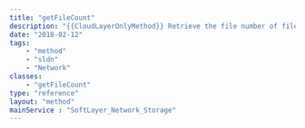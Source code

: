 ```yaml
---
title: "getFileCount"
description: "{{CloudLayerOnlyMethod}} Retrieve the file number of files in a Virtual Server Storage account's root directory. This does not include the files stored in the recycle bin. "
date: "2018-02-12"
tags:
    - "method"
    - "sldn"
    - "Network"
classes:
    - "getFileCount"
type: "reference"
layout: "method"
mainService : "SoftLayer_Network_Storage"
---
```

